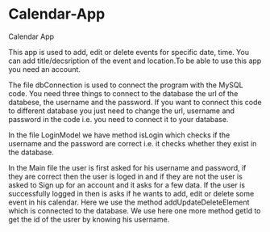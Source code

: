 # Calendar-App
Calendar App

This app is used to add, edit or delete events for specific date, time. You can add title/decsription of the event and location.To be able to use this app you need an account.

The file dbConnection is used to connect the program with the MySQL code. You need three things to connect to the database the url of the databese, the username and the password.
If you want to connect this code to different database you just need to change the url, username and password in the code i.e. you need to connect it to your database.

In the file LoginModel we have method isLogin which checks if the username and the password are correct i.e. it checks whether they exist in the database.

In the Main file the user is first asked for his username and password, if they are correct then the user is loged in and if they are not the user is asked to Sign up for an account and it asks for a few data. If the user is successfully logged in then is asks if he wants to add, edit or delete some event in his calendar. Here we use the method addUpdateDeleteElement which is connected to the database. 
We use here one more method getId to get the id of the usrer by knowing his username.
